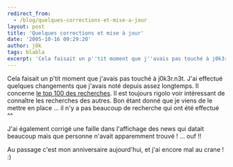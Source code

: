 ```yaml
---
redirect_from:
  - /blog/quelques-corrections-et-mise-a-jour
layout: post
title: 'Quelques corrections et mise à jour'
date: '2005-10-16 09:29:20'
author: j0k
tags: blabla
excerpt: 'Cela faisait un p''tit moment que j''avais pas touché à j0k3r.n3t.   J''ai effectué quelques changements que j''avais noté depuis assez longtemps. Il concerne [le top 100 des recherches](http://www.j0k3r.net/top-100.html). Il est toujours rigolo voir intéressant de connaître les recherches des autres. Bon étant donné que je viens de le mettre en place ... il n''y a      ...'
---
```


Cela faisait un p'tit moment que j'avais pas touché à j0k3r.n3t.   J'ai effectué quelques changements que j'avais noté depuis assez longtemps. Il concerne [le top 100 des recherches](http://www.j0k3r.net/top-100.html). Il est toujours rigolo voir intéressant de connaître les recherches des autres. Bon étant donné que je viens de le mettre en place ... il n'y a pas beaucoup de recherche qui ont été effectué ^^

J'ai également corrigé une faille dans l'affichage des news qui datait beaucoup mais que personne n'avait apparemment trouvé ! ... ouf !!

Au passage c'est mon anniversaire aujourd'hui, et j'ai encore mal au crane ! :)
